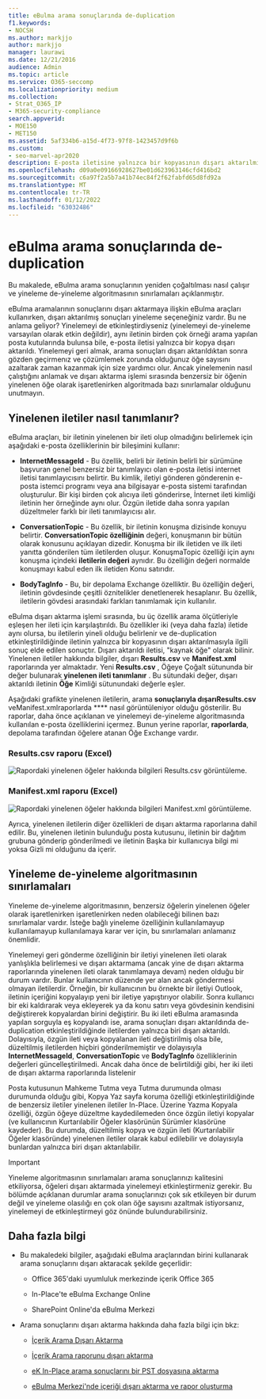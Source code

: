 ```yaml
---
title: eBulma arama sonuçlarında de-duplication
f1.keywords:
- NOCSH
ms.author: markjjo
author: markjjo
manager: laurawi
ms.date: 12/21/2016
audience: Admin
ms.topic: article
ms.service: O365-seccomp
ms.localizationpriority: medium
ms.collection:
- Strat_O365_IP
- M365-security-compliance
search.appverid:
- MOE150
- MET150
ms.assetid: 5af334b6-a15d-4f73-97f8-1423457d9f6b
ms.custom:
- seo-marvel-apr2020
description: E-posta iletisine yalnızca bir kopyasının dışarı aktarılmış şekilde yinelenen eBulma arama sonuçlarının nasıl ortadan kaldırılacaklarını öğrenin.
ms.openlocfilehash: d09a0e09166928627be01d623963146cfd416bd2
ms.sourcegitcommit: c6a97f2a5b7a41b74ec84f2f62fabfd65d8fd92a
ms.translationtype: MT
ms.contentlocale: tr-TR
ms.lasthandoff: 01/12/2022
ms.locfileid: "63032486"
---
```

# <a name="de-duplication-in-ediscovery-search-results"></a>eBulma arama sonuçlarında de-duplication

Bu makalede, eBulma arama sonuçlarının yeniden çoğaltılması nasıl çalışır ve yineleme de-yineleme algoritmasının sınırlamaları açıklanmıştır.
  
eBulma aramalarının sonuçlarını dışarı aktarmaya ilişkin eBulma araçları kullanırken, dışarı aktarılmış sonuçları yineleme seçeneğiniz vardır. Bu ne anlama geliyor? Yinelemeyi de etkinleştirdiyseniz (yinelemeyi de-yineleme varsayılan olarak etkin değildir), aynı iletinin birden çok örneği arama yapılan posta kutularında bulunsa bile, e-posta iletisi yalnızca bir kopya dışarı aktarıldı. Yinelemeyi geri almak, arama sonuçları dışarı aktarıldıktan sonra gözden geçirmenız ve çözümlemek zorunda olduğunuz öğe sayısını azaltarak zaman kazanmak için size yardımcı olur. Ancak yinelemenin nasıl çalıştığını anlamak ve dışarı aktarma işlemi sırasında benzersiz bir öğenin yinelenen öğe olarak işaretlenirken algoritmada bazı sınırlamalar olduğunu unutmayın.
  
## <a name="how-duplicate-messages-are-identified"></a>Yinelenen iletiler nasıl tanımlanır?

eBulma araçları, bir iletinin yinelenen bir ileti olup olmadığını belirlemek için aşağıdaki e-posta özelliklerinin bir bileşimini kullanır:
  
- **InternetMessageId** - Bu özellik, belirli bir iletinin belirli bir sürümüne başvuran genel benzersiz bir tanımlayıcı olan e-posta iletisi internet iletisi tanımlayıcısını belirtir. Bu kimlik, iletiyi gönderen gönderenin e-posta istemci programı veya ana bilgisayar e-posta sistemi tarafından oluşturulur. Bir kişi birden çok alıcıya ileti gönderirse, İnternet ileti kimliği iletinin her örneğinde aynı olur. Özgün iletide daha sonra yapılan düzeltmeler farklı bir ileti tanımlayıcısı alır. 

- **ConversationTopic** - Bu özellik, bir iletinin konuşma dizisinde konuyu belirtir. **ConversationTopic özelliğinin** değeri, konuşmanın bir bütün olarak konusunu açıklayan dizedir. Konuşma bir ilk iletiden ve ilk ileti yanıtta gönderilen tüm iletilerden oluşur. KonuşmaTopic özelliği için aynı konuşma içindeki **iletilerin değeri** aynıdır. Bu özelliğin değeri normalde konuşmayı kabul eden ilk iletiden Konu satırıdır. 

- **BodyTagInfo** - Bu, bir depolama Exchange özelliktir. Bu özelliğin değeri, iletinin gövdesinde çeşitli öznitelikler denetlenerek hesaplanır. Bu özellik, iletilerin gövdesi arasındaki farkları tanımlamak için kullanılır. 

eBulma dışarı aktarma işlemi sırasında, bu üç özellik arama ölçütleriyle eşleşen her ileti için karşılaştırıldı. Bu özellikler iki (veya daha fazla) iletide aynı olursa, bu iletilerin yineli olduğu belirlenir ve de-duplication etkinleştirildiğinde iletinin yalnızca bir kopyasının dışarı aktarılmasıyla ilgili sonuç elde edilen sonuçtır. Dışarı aktarıldı iletisi, "kaynak öğe" olarak bilinir. Yinelenen iletiler hakkında bilgiler, dışarı **Results.csv** ve **Manifest.xml** raporlarında yer almaktadır. Yeni **Results.csv** , Öğeye Çoğalt sütununda bir değer bulunarak **yinelenen ileti tanımlanır** . Bu sütundaki değer, dışarı aktarıldı iletinin **Öğe** Kimliği sütunundaki değerle eşler. 
  
Aşağıdaki grafikte yinelenen iletilerin, arama **sonuçlarıyla dışarıResults.csv** veManifest.xmlraporlarda **** nasıl görüntüleniyor olduğu gösterilir. Bu raporlar, daha önce açıklanan ve yinelemeyi de-yineleme algoritmasında kullanılan e-posta özelliklerini içermez. Bunun yerine raporlar, **raporlarda**, depolama tarafından öğelere atanan Öğe Exchange vardır. 
  
 ### <a name="resultscsv-report-viewed-in-excel"></a>Results.csv raporu (Excel)
  
![Rapordaki yinelenen öğeler hakkında bilgileri Results.csv görüntüleme.](../media/e3d64004-3b91-4cba-b6f3-934b46cbdcdb.png)
  
 ### <a name="manifestxml-report-viewed-in-excel"></a>Manifest.xml raporu (Excel)
  
![Rapordaki yinelenen öğeler hakkında bilgileri Manifest.xml görüntüleme.](../media/69aa4786-9883-46ff-bcae-b35e0daf4a6d.png)
  
Ayrıca, yinelenen iletilerin diğer özellikleri de dışarı aktarma raporlarına dahil edilir. Bu, yinelenen iletinin bulunduğu posta kutusunu, iletinin bir dağıtım grubuna gönderip gönderilmedi ve iletinin Başka bir kullanıcıya bilgi mi yoksa Gizli mi olduğunu da içerir.
  
## <a name="limitations-of-the-de-duplication-algorithm"></a>Yineleme de-yineleme algoritmasının sınırlamaları

Yineleme de-yineleme algoritmasının, benzersiz öğelerin yinelenen öğeler olarak işaretlenirken işaretlenirken neden olabileceği bilinen bazı sınırlamalar vardır. İsteğe bağlı yineleme özelliğinin kullanılamayup kullanılamayup kullanılamaya karar ver için, bu sınırlamaları anlamanız önemlidir.
  
Yinelemeyi geri gönderme özelliğinin bir iletiyi yinelenen ileti olarak yanlışlıkla belirlemesi ve dışarı aktarmama (ancak yine de dışarı aktarma raporlarında yinelenen ileti olarak tanımlamaya devam) neden olduğu bir durum vardır. Bunlar kullanıcının düzende yer alan ancak göndermesi olmayan iletilerdir. Örneğin, bir kullanıcının bu örnekte bir iletiyi Outlook, iletinin içeriğini kopyalayıp yeni bir iletiye yapıştırıyor olabilir. Sonra kullanıcı bir eki kaldırarak veya ekleyerek ya da konu satırı veya gövdesinin kendisini değiştirerek kopyalardan birini değiştirir. Bu iki ileti eBulma aramasında yapılan sorguyla eş kopyalandı ise, arama sonuçları dışarı aktarıldında de-duplication etkinleştirildiğinde iletilerden yalnızca biri dışarı aktarıldı. Dolayısıyla, özgün ileti veya kopyalanan ileti değiştirilmiş olsa bile, düzeltilmiş iletilerden hiçbiri gönderilmemiştir ve dolayısıyla **InternetMessageId**, **ConversationTopic** ve **BodyTagInfo** özelliklerinin değerleri güncelleştirilmedi. Ancak daha önce de belirtildiği gibi, her iki ileti de dışarı aktarma raporlarında listelenir 
  
Posta kutusunun Mahkeme Tutma veya Tutma durumunda olması durumunda olduğu gibi, Kopya Yaz sayfa koruma özelliği etkinleştirildiğinde de benzersiz iletiler yinelenen iletiler In-Place. Üzerine Yazma Kopyala özelliği, özgün öğeye düzeltme kaydedilemeden önce özgün iletiyi kopyalar (ve kullanıcının Kurtarılabilir Öğeler klasörünün Sürümler klasörüne kaydeder). Bu durumda, düzeltilmiş kopya ve özgün ileti (Kurtarılabilir Öğeler klasöründe) yinelenen iletiler olarak kabul edilebilir ve dolayısıyla bunlardan yalnızca biri dışarı aktarılabilir.
  
> [!IMPORTANT]
> Yineleme algoritmasının sınırlamaları arama sonuçlarınızı kalitesini etkiliyorsa, öğeleri dışarı aktarmada yinelemeyi etkinleştirmeniz gerekir. Bu bölümde açıklanan durumlar arama sonuçlarınızı çok sık etkileyen bir durum değil ve yineleme olasılığı en çok olan öğe sayısını azaltmak istiyorsanız, yinelemeyi de etkinleştirmeyi göz önünde bulundurabilirsiniz. 
  
## <a name="more-information"></a>Daha fazla bilgi

- Bu makaledeki bilgiler, aşağıdaki eBulma araçlarından birini kullanarak arama sonuçlarını dışarı aktaracak şekilde geçerlidir:

  - Office 365'daki uyumluluk merkezinde içerik Office 365

  - In-Place'te eBulma Exchange Online

  - SharePoint Online'da eBulma Merkezi

- Arama sonuçlarını dışarı aktarma hakkında daha fazla bilgi için bkz:

  - [İçerik Arama Dışarı Aktarma](export-search-results.md)

  - [İçerik Arama raporunu dışarı aktarma](export-a-content-search-report.md)

  - [eK In-Place arama sonuçlarını bir PST dosyasına aktarma](/exchange/security-and-compliance/in-place-ediscovery/export-search-results)

  - [eBulma Merkezi'nde içeriği dışarı aktarma ve rapor oluşturma](/SharePoint/governance/export-content-and-create-reports-in-the-ediscovery-center)
